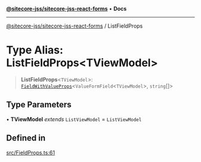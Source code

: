 [**@sitecore-jss/sitecore-jss-react-forms**](../README.md) • **Docs**

***

[@sitecore-jss/sitecore-jss-react-forms](../README.md) / ListFieldProps

# Type Alias: ListFieldProps\<TViewModel\>

> **ListFieldProps**\<`TViewModel`\>: [`FieldWithValueProps`](../interfaces/FieldWithValueProps.md)\<`ValueFormField`\<`TViewModel`\>, `string`[]\>

## Type Parameters

• **TViewModel** *extends* `ListViewModel` = `ListViewModel`

## Defined in

[src/FieldProps.ts:61](https://github.com/Sitecore/jss/blob/afae5c8a8729af8f6d283032473cffb7fb5b43e6/packages/sitecore-jss-react-forms/src/FieldProps.ts#L61)
